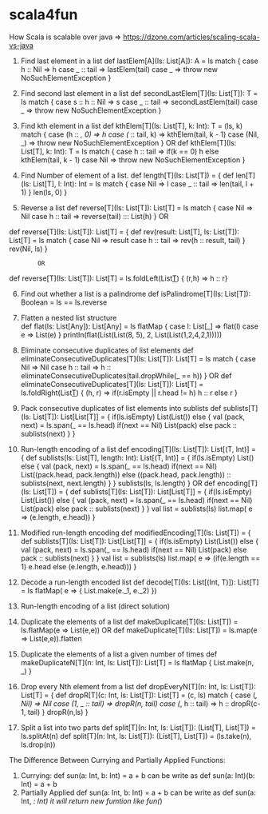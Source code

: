 # scala4fun

How Scala is scalable over java => https://dzone.com/articles/scaling-scala-vs-java

1. Find last element in a list
def lastElem[A](ls: List[A]): A = ls match {
	case h :: Nil  => h
	case _ :: tail => lastElem(tail)
	case _         => throw new NoSuchElementException
}

2. Find second last element in a list
def secondLastElem[T](ls: List[T]): T = ls match {
	case s :: h :: Nil => s
	case _ :: tail => secondLastElem(tail)
	case _ => throw new NoSuchElementException
}

3. Find kth element in a list
def kthElem[T](ls: List[T], k: Int): T = (ls, k) match {
	case (h :: _, 0) => h
	case (_ :: tail, k) => kthElem(tail, k - 1)
	case (Nil, _) => throw new NoSuchElementException
}
                        OR
def kthElem[T](ls: List[T], k: Int): T = ls match {
	case h :: tail => if(k == 0) h else kthElem(tail, k - 1)
	case Nil => throw new NoSuchElementException
}

4. Find Number of element of a list.
def length[T](ls: List[T]) = {
	def len[T](ls: List[T], l: Int): Int = ls match {
		case Nil => l
		case _ :: tail => len(tail, l + 1)
	}
	len(ls, 0)
}

5. Reverse a list
def reverse[T](ls: List[T]): List[T] = ls match {
	case Nil => Nil
	case h :: tail => reverse(tail) ::: List(h)
}
			OR

def reverse[T](ls: List[T]): List[T] = {
	def rev(result: List[T], ls: List[T]): List[T] = ls match {
	case Nil => result
	case h :: tail => rev(h :: result, tail)
	}
	rev(Nil, ls)
}

			OR

def reverse[T](ls: List[T]): List[T] = ls.foldLeft(List[T]()) { (r,h) => h :: r}

6. Find out whether a list is a palindrome
def isPalindrome[T](ls: List[T]): Boolean = ls == ls.reverse

7. Flatten a nested list structure   
def flat(ls: List[Any]): List[Any] = ls flatMap {
	case l: List[_] => flat(l)
	case e => List(e)
}
println(flat(List(List(8, 5), 2, List(List(1,2,4,2,1)))))

8. Eliminate consecutive duplicates of list elements
def eliminateConsecutiveDuplicates[T](ls: List[T]): List[T] = ls match {
	case Nil => Nil
	case h :: tail => h :: eliminateConsecutiveDuplicates(tail.dropWhile(_ == h))
}
						OR
def eliminateConsecutiveDuplicates[T](ls: List[T]): List[T] = ls.foldRight(List[T]()) {
	(h, r) => if(r.isEmpty || r.head != h) h :: r else r
}

9. Pack consecutive duplicates of list elements into sublists
def sublists[T](ls: List[T]): List[List[T]] = {
	if(ls.isEmpty) List(List())
		else {
		    val (pack, next) = ls.span(_ == ls.head)
		    if(next == Nil) List(pack) else pack :: sublists(next)
		}
}

10.  Run-length encoding of a list
def encoding[T](ls: List[T]): List[(T, Int)] = {
	def sublists(ls: List[T], length: Int): List[(T, Int)] = {
		if(ls.isEmpty) List()
		else {
		    val (pack, next) = ls.span(_ == ls.head)
		    if(next == Nil) List((pack.head, pack.length)) else ((pack.head, pack.length)) :: sublists(next, next.length)
		}
	}
	sublists(ls, ls.length)
}
					OR
def encoding[T](ls: List[T]) = {
	def sublists[T](ls: List[T]): List[List[T]] = {
		if(ls.isEmpty) List(List())
		else {
		    val (pack, next) = ls.span(_ == ls.head)
		    if(next == Nil) List(pack) else pack :: sublists(next)
		}
	}
	val list = sublists(ls)
	list.map( e => (e.length, e.head))
}


11. Modified run-length encoding
def modifiedEncoding[T](ls: List[T]) = {
	def sublists[T](ls: List[T]): List[List[T]] = {
		if(ls.isEmpty) List(List())
		else {
		    val (pack, next) = ls.span(_ == ls.head)
		    if(next == Nil) List(pack) else pack :: sublists(next)
		}
	}
	val list = sublists(ls)
	list.map( e => (if(e.length == 1) e.head else (e.length, e.head)))
}

12. Decode a run-length encoded list
def decode[T](ls: List[(Int, T)]): List[T] = ls flatMap( e => { List.make(e._1, e._2) })

13. Run-length encoding of a list (direct solution)


14. Duplicate the elements of a list
def makeDuplicate[T](ls: List[T]) = ls.flatMap(e => List(e,e))
						OR
def makeDuplicate[T](ls: List[T]) = ls.map(e => List(e,e)).flatten

15. Duplicate the elements of a list a given number of times
def makeDuplicateN[T](n: Int, ls: List[T]): List[T] = ls flatMap { List.make(n, _) }

16. Drop every Nth element from a list
def dropEveryN[T](n: Int, ls: List[T]): List[T] = {
    def dropR[T](c: Int, ls: List[T]): List[T] = (c, ls) match {
      	case (_, Nil) => Nil
      	case (1, _ :: tail) => 	dropR(n, tail)
       	case (_, h :: tail) => h :: dropR(c-1, tail)
    }
    dropR(n,ls)
}

16. Split a list into two parts
def split[T](n: Int, ls: List[T]): (List[T], List[T]) = ls.splitAt(n)
def split[T](n: Int, ls: List[T]): (List[T], List[T]) = (ls.take(n), ls.drop(n))


The Difference Between Currying and Partially Applied Functions:
1. Currying:
def sun(a: Int, b: Int) = a + b can be write as def sun(a: Int)(b: Int) = a + b
2. Partially Applied
def sun(a: Int, b: Int) = a + b can be write as def sun(a: Int, _: Int) it will return new fumtion like fun(_)
